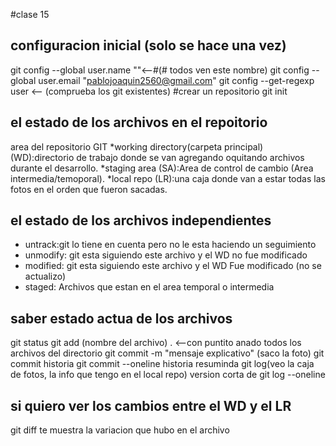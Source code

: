 #clase 15
## configuracion inicial (solo se hace una vez)
git config --global user.name ""<--#(# todos ven este nombre)
git config --global user.email "pablojoaquin2560@gmail.com"
git config --get-regexp user <-- (comprueba los git existentes)
#crear un repositorio 
git init
## el estado de los archivos en el repoitorio 
area del repositorio GIT
*working directory(carpeta principal)(WD):directorio de trabajo donde se van  agregando oquitando archivos durante el desarrollo.
*staging area (SA):Area de control de cambio (Area intermedia/temoporal).
*local repo (LR):una caja donde van a estar todas las fotos en el orden que fueron sacadas.

## el estado de los archivos independientes
* untrack:git lo tiene en cuenta pero no le esta haciendo un seguimiento
* unmodify: git esta siguiendo este archivo y el WD no fue modificado
* modified: git esta siguiendo este archivo y el WD Fue modificado (no se actualizo)
* staged: Archivos que estan en el area temporal o intermedia
## saber estado actua de los archivos
git status
git add (nombre del archivo) . <--con puntito anado todos los archivos del directorio
git commit -m "mensaje explicativo" (saco la foto)
git commit historia
git commit --oneline historia resuminda
git log(veo la caja de fotos, la info que tengo en el local repo) 
version corta de git log --oneline
## si quiero ver los cambios entre el WD y el LR
git diff te muestra la variacion que hubo en el archivo
